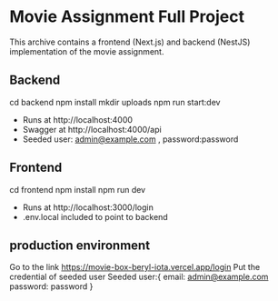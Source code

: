 
# Movie Assignment Full Project

This archive contains a frontend (Next.js) and backend (NestJS) implementation of the movie assignment.

## Backend
cd backend
npm install
mkdir uploads
npm run start:dev
- Runs at http://localhost:4000
- Swagger at http://localhost:4000/api  
- Seeded user: admin@example.com , password:password

## Frontend
cd frontend
npm install
npm run dev
- Runs at http://localhost:3000/login
- .env.local included to point to backend


## production environment

Go to the link https://movie-box-beryl-iota.vercel.app/login
Put the credential of seeded user
Seeded user:{
    email: admin@example.com
    password: password
}


